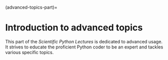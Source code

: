 (advanced-topics-part)=

# Introduction to advanced topics

This part of the _Scientific Python Lectures_ is dedicated to advanced usage.
It strives to educate the proficient Python coder to be an expert and
tackles various specific topics.
